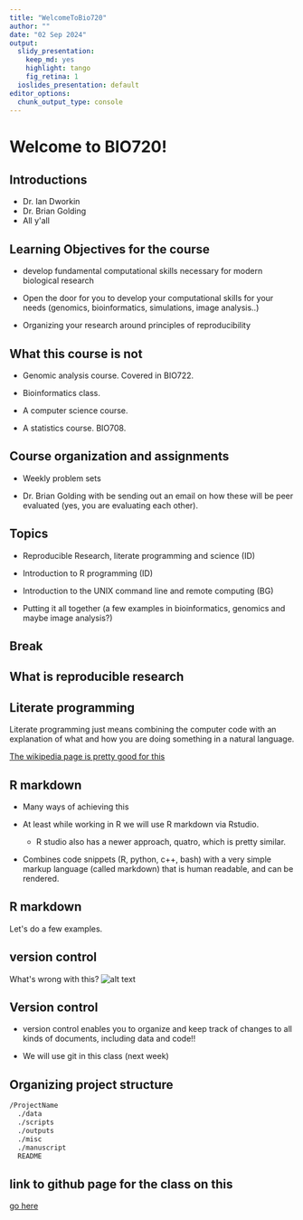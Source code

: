 ```yaml
---
title: "WelcomeToBio720"
author: ""
date: "02 Sep 2024"
output:
  slidy_presentation: 
    keep_md: yes
    highlight: tango
    fig_retina: 1
  ioslides_presentation: default
editor_options: 
  chunk_output_type: console
---
```




# Welcome to BIO720!

## Introductions
- Dr. Ian Dworkin  
- Dr. Brian Golding  
- All y'all

## Learning Objectives for the course
- develop fundamental computational skills necessary for modern biological research 

- Open the door for you to develop your computational skills for your needs (genomics, bioinformatics, simulations, image analysis..)  

- Organizing your research around principles of reproducibility

## What this course is not
- Genomic analysis course. Covered in BIO722.

- Bioinformatics class.

- A computer science course.

- A statistics course. BIO708.

## Course organization and assignments

- Weekly problem sets

- Dr. Brian Golding with be sending out an email on how these will be peer evaluated (yes, you are evaluating each other).

## Topics
- Reproducible Research, literate programming and science (ID)

- Introduction to R programming (ID)

- Introduction to the UNIX command line and remote computing (BG)

- Putting it all together (a few examples in bioinformatics, genomics and maybe image analysis?)

## Break

## What is reproducible research

## Literate programming

Literate programming just means combining the computer code with an explanation of what and how you are doing something in a natural language. 

[The wikipedia page is pretty good for this](https://en.wikipedia.org/wiki/Literate_programming)

## R markdown

- Many ways of achieving this

- At least while working in R we will use R markdown via Rstudio.
    - R studio also has a newer approach, quatro, which is pretty similar.

- Combines code snippets (R, python, c++, bash) with a very simple markup language (called markdown) that is human readable, and can be rendered.

## R markdown

Let's do a few examples.


## version control
What's wrong with this?
![alt text](http://www.phdcomics.com/comics/archive/phd052810s.gif "PhD Comics 1323, Copyright Jorge Cham")

## Version control
- version control enables you to organize and keep track of changes to all kinds of documents, including data and code!!

- We will use git in this class (next week)

## Organizing project structure
```bash
/ProjectName
  ./data
  ./scripts
  ./outputs
  ./misc
  ./manuscript
  README
```

## link to github page for the class on this
[go here](https://github.com/DworkinLab/Bio720/blob/master/IntroductionMarkdownAndVersionControl/Bio720_IntroductionMarkdown.md)


